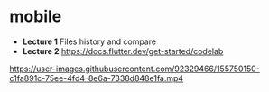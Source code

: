 # mobile

- **Lecture 1** Files history and compare
- **Lecture 2** https://docs.flutter.dev/get-started/codelab

https://user-images.githubusercontent.com/92329466/155750150-c1fa891c-75ee-4fd4-8e6a-7338d848e1fa.mp4


